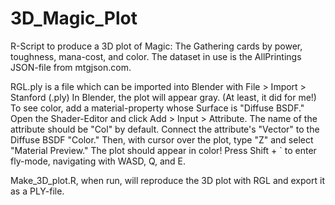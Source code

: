 # 3D_Magic_Plot
R-Script to produce a 3D plot of Magic: The Gathering cards by power, toughness, mana-cost, and color.
The dataset in use is the AllPrintings JSON-file from mtgjson.com.

RGL.ply is a file which can be imported into Blender with File > Import > Stanford (.ply)
In Blender, the plot will appear gray. (At least, it did for me!) 
To see color, add a material-property whose Surface is "Diffuse BSDF."
Open the Shader-Editor and click Add > Input > Attribute.
The name of the attribute should be "Col" by default.
Connect the attribute's "Vector" to the Diffuse BSDF "Color."
Then, with cursor over the plot, type "Z" and select "Material Preview." The plot should appear in color!
Press Shift + \` to enter fly-mode, navigating with WASD, Q, and E. 

Make_3D_plot.R, when run, will reproduce the 3D plot with RGL and export it as a PLY-file.
